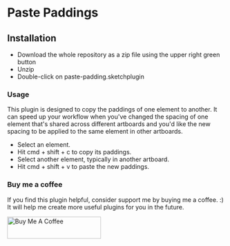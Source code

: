 # Paste Paddings

## Installation

- Download the whole repository as a zip file using the upper right green button
- Unzip
- Double-click on paste-padding.sketchplugin

### Usage

This plugin is designed to copy the paddings of one element to another. It can speed up your workflow when you've changed the spacing of one element that's shared across different artboards and you'd like the new spacing to be applied to the same element in other artboards.

- Select an element.
- Hit cmd + shift + c to copy its paddings.
- Select another element, typically in another artboard.
- Hit cmd + shift + v to paste the new paddings.

### Buy me a coffee

If you find this plugin helpful, consider support me by buying me a coffee. :) It will help me create more useful plugins for you in the future.

<a href="https://www.buymeacoffee.com/kcQ6mIO" target="_blank"><img src="https://cdn.buymeacoffee.com/buttons/default-orange.png" alt="Buy Me A Coffee" style="height: 51px !important;width: 217px !important;" ></a>